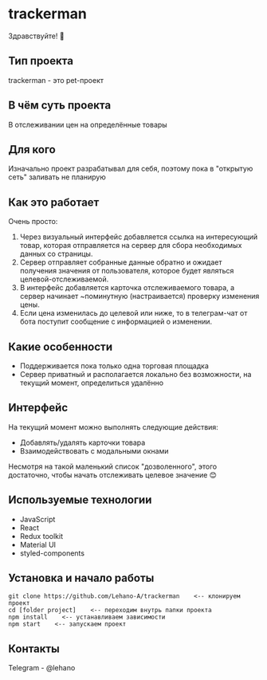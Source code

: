 # trackerman

Здравствуйте! 🖖

## Тип проекта
trackerman - это pet-проект

## В чём суть проекта

В отслеживании цен на определённые товары

## Для кого

Изначально проект разрабатывал для себя, поэтому пока в "открытую сеть" заливать не планирую 

## Как это работает

Очень просто:

1. Через визуальный интерфейс добавляется ссылка на интересующий товар, которая отправляется на сервер для сбора необходимых данных со страницы.
2. Сервер отправляет собранные данные обратно и ожидает получения значения от пользователя, которое будет являться целевой-отслеживаемой.
3. В интерфейс добавляется карточка отслеживаемого товара, а сервер начинает ~поминутную (настраивается) проверку изменения цены.
4. Если цена изменилась до целевой или ниже, то в телеграм-чат от бота поступит сообщение с информацией о изменении.

## Какие особенности
- Поддерживается пока только одна торговая площадка
- Сервер приватный и располагается локально без возможности, на текущий момент, определиться удалённо

## Интерфейс

На текущий момент можно выполнять следующие действия:

- Добавлять/удалять карточки товара
- Взаимодействовать с модальными окнами

Несмотря на такой маленький список "дозволенного", этого достаточно, чтобы начать отслеживать целевое значение 😊

## Используемые технологии

- JavaScript
- React
- Redux toolkit
- Material UI
- styled-components

## Установка и начало работы

```
git clone https://github.com/Lehano-A/trackerman    <-- клонируем проект
cd [folder project]    <-- переходим внутрь папки проекта
npm install    <-- устанавливаем зависимости
npm start    <-- запускаем проект
```

## Контакты

Telegram - @lehano
